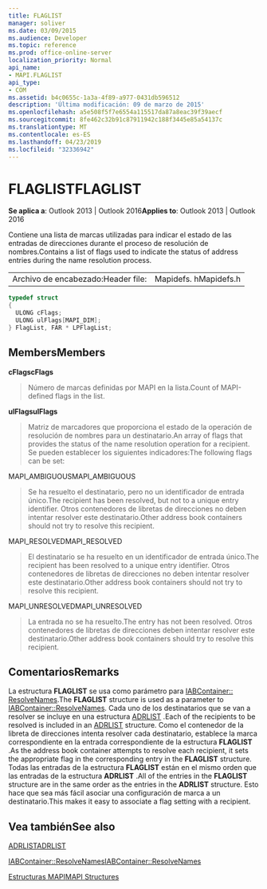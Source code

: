 ```yaml
---
title: FLAGLIST
manager: soliver
ms.date: 03/09/2015
ms.audience: Developer
ms.topic: reference
ms.prod: office-online-server
localization_priority: Normal
api_name:
- MAPI.FLAGLIST
api_type:
- COM
ms.assetid: b4c0655c-1a3a-4f89-a977-0431db596512
description: 'Última modificación: 09 de marzo de 2015'
ms.openlocfilehash: a5e508f5f7e6554a115517da87a8eac39f39aecf
ms.sourcegitcommit: 8fe462c32b91c87911942c188f3445e85a54137c
ms.translationtype: MT
ms.contentlocale: es-ES
ms.lasthandoff: 04/23/2019
ms.locfileid: "32336942"
---
```

# <a name="flaglist"></a><span data-ttu-id="dfb54-103">FLAGLIST</span><span class="sxs-lookup"><span data-stu-id="dfb54-103">FLAGLIST</span></span>

  
  
<span data-ttu-id="dfb54-104">**Se aplica a**: Outlook 2013 | Outlook 2016</span><span class="sxs-lookup"><span data-stu-id="dfb54-104">**Applies to**: Outlook 2013 | Outlook 2016</span></span> 
  
<span data-ttu-id="dfb54-105">Contiene una lista de marcas utilizadas para indicar el estado de las entradas de direcciones durante el proceso de resolución de nombres.</span><span class="sxs-lookup"><span data-stu-id="dfb54-105">Contains a list of flags used to indicate the status of address entries during the name resolution process.</span></span>
  
|||
|:-----|:-----|
|<span data-ttu-id="dfb54-106">Archivo de encabezado:</span><span class="sxs-lookup"><span data-stu-id="dfb54-106">Header file:</span></span>  <br/> |<span data-ttu-id="dfb54-107">Mapidefs. h</span><span class="sxs-lookup"><span data-stu-id="dfb54-107">Mapidefs.h</span></span>  <br/> |
   
```cpp
typedef struct
{
  ULONG cFlags;
  ULONG ulFlags[MAPI_DIM];
} FlagList, FAR * LPFlagList;

```

## <a name="members"></a><span data-ttu-id="dfb54-108">Members</span><span class="sxs-lookup"><span data-stu-id="dfb54-108">Members</span></span>

 <span data-ttu-id="dfb54-109">**cFlags**</span><span class="sxs-lookup"><span data-stu-id="dfb54-109">**cFlags**</span></span>
  
> <span data-ttu-id="dfb54-110">Número de marcas definidas por MAPI en la lista.</span><span class="sxs-lookup"><span data-stu-id="dfb54-110">Count of MAPI-defined flags in the list.</span></span>
    
 <span data-ttu-id="dfb54-111">**ulFlags**</span><span class="sxs-lookup"><span data-stu-id="dfb54-111">**ulFlags**</span></span>
  
> <span data-ttu-id="dfb54-112">Matriz de marcadores que proporciona el estado de la operación de resolución de nombres para un destinatario.</span><span class="sxs-lookup"><span data-stu-id="dfb54-112">An array of flags that provides the status of the name resolution operation for a recipient.</span></span> <span data-ttu-id="dfb54-113">Se pueden establecer los siguientes indicadores:</span><span class="sxs-lookup"><span data-stu-id="dfb54-113">The following flags can be set:</span></span>
    
<span data-ttu-id="dfb54-114">MAPI_AMBIGUOUS</span><span class="sxs-lookup"><span data-stu-id="dfb54-114">MAPI_AMBIGUOUS</span></span> 
  
> <span data-ttu-id="dfb54-115">Se ha resuelto el destinatario, pero no un identificador de entrada único.</span><span class="sxs-lookup"><span data-stu-id="dfb54-115">The recipient has been resolved, but not to a unique entry identifier.</span></span> <span data-ttu-id="dfb54-116">Otros contenedores de libretas de direcciones no deben intentar resolver este destinatario.</span><span class="sxs-lookup"><span data-stu-id="dfb54-116">Other address book containers should not try to resolve this recipient.</span></span> 
    
<span data-ttu-id="dfb54-117">MAPI_RESOLVED</span><span class="sxs-lookup"><span data-stu-id="dfb54-117">MAPI_RESOLVED</span></span> 
  
> <span data-ttu-id="dfb54-118">El destinatario se ha resuelto en un identificador de entrada único.</span><span class="sxs-lookup"><span data-stu-id="dfb54-118">The recipient has been resolved to a unique entry identifier.</span></span> <span data-ttu-id="dfb54-119">Otros contenedores de libretas de direcciones no deben intentar resolver este destinatario.</span><span class="sxs-lookup"><span data-stu-id="dfb54-119">Other address book containers should not try to resolve this recipient.</span></span> 
    
<span data-ttu-id="dfb54-120">MAPI_UNRESOLVED</span><span class="sxs-lookup"><span data-stu-id="dfb54-120">MAPI_UNRESOLVED</span></span> 
  
> <span data-ttu-id="dfb54-121">La entrada no se ha resuelto.</span><span class="sxs-lookup"><span data-stu-id="dfb54-121">The entry has not been resolved.</span></span> <span data-ttu-id="dfb54-122">Otros contenedores de libretas de direcciones deben intentar resolver este destinatario.</span><span class="sxs-lookup"><span data-stu-id="dfb54-122">Other address book containers should try to resolve this recipient.</span></span>
    
## <a name="remarks"></a><span data-ttu-id="dfb54-123">Comentarios</span><span class="sxs-lookup"><span data-stu-id="dfb54-123">Remarks</span></span>

<span data-ttu-id="dfb54-124">La estructura **FLAGLIST** se usa como parámetro para [IABContainer:: ResolveNames](iabcontainer-resolvenames.md).</span><span class="sxs-lookup"><span data-stu-id="dfb54-124">The **FLAGLIST** structure is used as a parameter to [IABContainer::ResolveNames](iabcontainer-resolvenames.md).</span></span> <span data-ttu-id="dfb54-125">Cada uno de los destinatarios que se van a resolver se incluye en una estructura [ADRLIST](adrlist.md) .</span><span class="sxs-lookup"><span data-stu-id="dfb54-125">Each of the recipients to be resolved is included in an [ADRLIST](adrlist.md) structure.</span></span> <span data-ttu-id="dfb54-126">Como el contenedor de la libreta de direcciones intenta resolver cada destinatario, establece la marca correspondiente en la entrada correspondiente de la estructura **FLAGLIST** .</span><span class="sxs-lookup"><span data-stu-id="dfb54-126">As the address book container attempts to resolve each recipient, it sets the appropriate flag in the corresponding entry in the **FLAGLIST** structure.</span></span> <span data-ttu-id="dfb54-127">Todas las entradas de la estructura **FLAGLIST** están en el mismo orden que las entradas de la estructura **ADRLIST** .</span><span class="sxs-lookup"><span data-stu-id="dfb54-127">All of the entries in the **FLAGLIST** structure are in the same order as the entries in the **ADRLIST** structure.</span></span> <span data-ttu-id="dfb54-128">Esto hace que sea más fácil asociar una configuración de marca a un destinatario.</span><span class="sxs-lookup"><span data-stu-id="dfb54-128">This makes it easy to associate a flag setting with a recipient.</span></span> 
  
## <a name="see-also"></a><span data-ttu-id="dfb54-129">Vea también</span><span class="sxs-lookup"><span data-stu-id="dfb54-129">See also</span></span>



[<span data-ttu-id="dfb54-130">ADRLIST</span><span class="sxs-lookup"><span data-stu-id="dfb54-130">ADRLIST</span></span>](adrlist.md)
  
[<span data-ttu-id="dfb54-131">IABContainer::ResolveNames</span><span class="sxs-lookup"><span data-stu-id="dfb54-131">IABContainer::ResolveNames</span></span>](iabcontainer-resolvenames.md)


[<span data-ttu-id="dfb54-132">Estructuras MAPI</span><span class="sxs-lookup"><span data-stu-id="dfb54-132">MAPI Structures</span></span>](mapi-structures.md)

